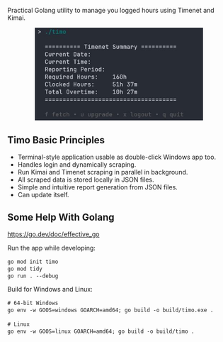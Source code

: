 
Practical Golang utility to manage you logged hours using Timenet and Kimai.

<div align="center"><img src="img/main.jpeg" alt="" width="380"></div>

## Timo Basic Principles
- Terminal-style application usable as double-click Windows app too.
- Handles login and dynamically scraping.
- Run Kimai and Timenet scraping in parallel in background.
- All scraped data is stored locally in JSON files.
- Simple and intuitive report generation from JSON files.
- Can update itself.


## Some Help With Golang

https://go.dev/doc/effective_go

Run the app while developing:

```
go mod init timo
go mod tidy
go run . --debug
```
Build for Windows and Linux:

```
# 64-bit Windows
go env -w GOOS=windows GOARCH=amd64; go build -o build/timo.exe .

# Linux
go env -w GOOS=linux GOARCH=amd64; go build -o build/timo .
```

